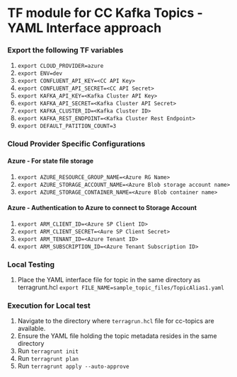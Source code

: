 # TF module for CC Kafka Topics - YAML Interface approach

### Export the following TF variables
1. `export CLOUD_PROVIDER=azure`
2. `export ENV=dev`
3. `export CONFLUENT_API_KEY=<CC API Key>`
4. `export CONFLUENT_API_SECRET=<CC API Secret>`
5. `export KAFKA_API_KEY=<Kafka Cluster API Key>`
6. `export KAFKA_API_SECRET=<Kafka Cluster API Secret>`
7. `export KAFKA_CLUSTER_ID=<Kafka Cluster ID>`
8. `export KAFKA_REST_ENDPOINT=<Kafka Cluster Rest Endpoint>`
9. `export DEFAULT_PATITION_COUNT=3`

### Cloud Provider Specific Configurations
#### Azure - For state file storage
1. `export AZURE_RESOURCE_GROUP_NAME=<Azure RG Name>`
2. `export AZURE_STORAGE_ACCOUNT_NAME=<Azure Blob storage account name>`
3. `export AZURE_STORAGE_CONTAINER_NAME=<Azure Blob container name>`

#### Azure - Authentication to Azure to connect to Storage Account
1. `export ARM_CLIENT_ID=<Azure SP Client ID>`
2. `export ARM_CLIENT_SECRET=<Aure SP Client Secret>`
3. `export ARM_TENANT_ID=<Azure Tenant ID>`
4. `export ARM_SUBSCRIPTION_ID=<Azure Tenant Subscription ID>`

### Local Testing 
1. Place the YAML interface file for topic in the same directory as terragrunt.hcl
`export FILE_NAME=sample_topic_files/TopicAlias1.yaml`

### Execution for Local test
1. Navigate to the directory where `terragrun.hcl` file for cc-topics are available.
2. Ensure the YAML file holding the topic metadata resides in the same directory
3. Run `terragrunt init`
4. Run `terragrunt plan`
5. Run `terragrunt apply --auto-approve`